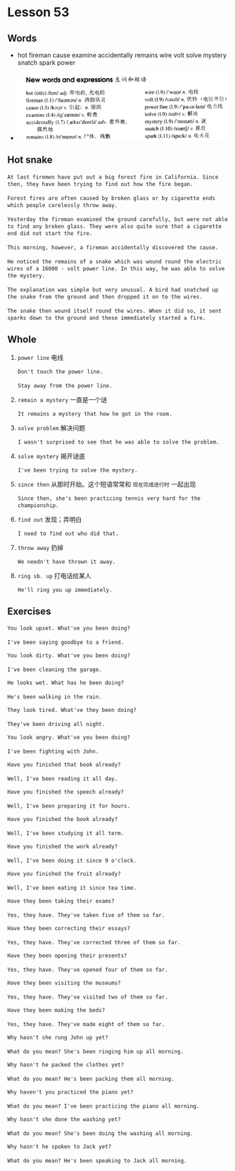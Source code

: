 # Lesson 53

## Words

- hot fireman cause examine accidentally remains wire volt solve mystery snatch spark power

- ![Words](../../../Images/Part2/06/words-53.png)

## Hot snake

```
At last firemen have put out a big forest fire in California. Since then, they have been trying to find out how the fire began.

Forest fires are often caused by broken glass or by cigarette ends which people carelessly throw away.

Yesterday the fireman examined the ground carefully, but were not able to find any broken glass. They were also quite sure that a cigarette end did not start the fire.

This morning, however, a fireman accidentally discovered the cause.

He noticed the remains of a snake which was wound round the electric wires of a 16000 - volt power line. In this way, he was able to solve the mystery.

The explanation was simple but very unusual. A bird had snatched up the snake from the ground and then dropped it on to the wires.

The snake then wound itself round the wires. When it did so, it sent sparks down to the ground and these immediately started a fire.
```

## Whole

1. `power line` 电线

   ```
   Don't touch the power line.

   Stay away from the power line.
   ```

2. `remain a mystery` 一直是一个谜

   ```
   It remains a mystery that how he got in the room.
   ```

3. `solve problem` 解决问题

   ```
   I wasn't surprised to see that he was able to solve the problem.
   ```

4. `solve mystery` 揭开谜底

   ```
   I've been trying to solve the mystery.
   ```

5. `since then` 从那时开始。这个短语常常和 `现在完成进行时` 一起出现

   ```
   Since then, she's been practicing tennis very hard for the championship.
   ```

6. `find out` 发现；弄明白

   ```
   I need to find out who did that.
   ```

7. `throw away` 扔掉

   ```
   We needn't have thrown it away.
   ```

8. `ring sb. up` 打电话给某人

   ```
   He'll ring you up immediately.
   ```

## Exercises

```
You look upset. What've you been doing?

I've been saying goodbye to a friend.
```

```
You look dirty. What've you been doing?

I've been cleaning the garage.
```

```
He looks wet. What has he been doing?

He's been walking in the rain.
```

```
They look tired. What've they been doing?

They've been driving all night.
```

```
You look angry. What've you been doing?

I've been fighting with John.
```

```
Have you finished that book already?

Well, I've been reading it all day.
```

```
Have you finished the speech already?

Well, I've been preparing it for hours.
```

```
Have you finished the book already?

Well, I've been studying it all term.
```

```
Have you finished the work already?

Well, I've been doing it since 9 o'clock.
```

```
Have you finished the fruit already?

Well, I've been eating it since tea time.
```

```
Have they been taking their exams?

Yes, they have. They've taken five of them so far.
```

```
Have they been correcting their essays?

Yes, they have. They've corrected three of them so far.
```

```
Have they been opening their presents?

Yes, they have. They've opened four of them so far.
```

```
Have they been visiting the museums?

Yes, they have. They've visited two of them so far.
```

```
Have they been making the beds?

Yes, they have. They've made eight of them so far.
```

```
Why hasn't she rung John up yet?

What do you mean? She's been ringing him up all morning.
```

```
Why hasn't he packed the clothes yet?

What do you mean? He's been packing them all morning.
```

```
Why haven't you practiced the piano yet?

What do you mean? I've been practicing the piano all morning.
```

```
Why hasn't she done the washing yet?

What do you mean? She's been doing the washing all morning.
```

```
Why hasn't he spoken to Jack yet?

What do you mean? He's been speaking to Jack all morning.
```
